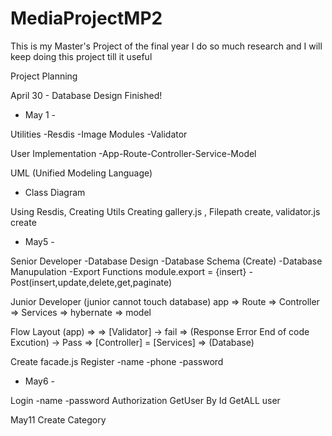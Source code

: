# MediaProjectMP2
This is my Master's Project of the final year I do so much research and I will keep doing this project till it useful

Project Planning

April 30 - Database Design Finished!

- May 1 - 

Utilities
-Resdis
-Image Modules
-Validator

User Implementation
-App-Route-Controller-Service-Model

UML (Unified Modeling Language)
 - Class Diagram

Using Resdis, Creating Utils
Creating gallery.js , Filepath create,
validator.js create

- May5 -

Senior Developer
    -Database Design
    -Database Schema (Create)
    -Database Manupulation
    -Export Functions
        module.export = {insert}
    -Post(insert,update,delete,get,paginate)

Junior Developer (junior cannot touch database)
    app => Route => Controller => Services => hybernate => model

Flow Layout
(app) => <Route> => [Validator] -> fail => (Response Error End of code Excution)
                                -> Pass =>  [Controller] = [Services] => (Database)
    
Create facade.js
Register
    -name
    -phone
    -password

- May6 -

Login
    -name
    -password
Authorization
GetUser By Id
GetALL user

May11
Create Category

